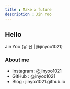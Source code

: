 ```yaml
---
title : Make a future
description : Jin Yoo
---
```


## Hello
Jin Yoo (유 진 | @jinyoo1021)

### About me
- Instagram : @jinyoo1021
- GitHub : @jinyoo1021
- Blog : jinyoo1021.github.io